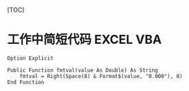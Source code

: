 

[TOC]



# 工作中简短代码 EXCEL VBA #



```
Option Explicit

Public Function fmtval(value As Double) As String
    fmtval = Right(Space(8) & Format$(value, "0.000"), 8)
End Function
```

